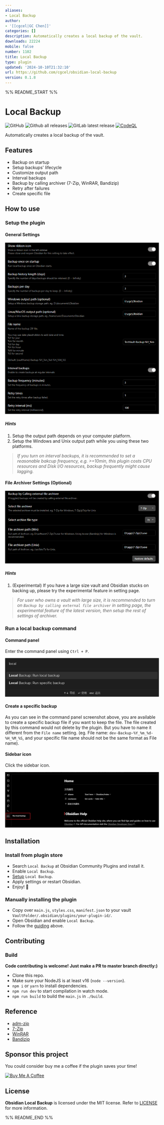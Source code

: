 ```yaml
---
aliases:
- Local Backup
author:
- '[[cgcel|GC Chen]]'
categories: []
description: Automatically creates a local backup of the vault.
downloads: 22224
mobile: false
number: 1102
title: Local Backup
type: plugin
updated: '2024-10-10T21:32:10'
url: https://github.com/cgcel/obsidian-local-backup
version: 0.1.8
---
```


%% README_START %%

# Local Backup

![GitHub](https://img.shields.io/github/license/cgcel/obsidian-local-backup)
![Github all releases](https://img.shields.io/github/downloads/cgcel/obsidian-local-backup/total.svg)
![GitLab latest release](https://badgen.net/github/release/cgcel/obsidian-local-backup)
[![CodeQL](https://github.com/cgcel/obsidian-local-backup/actions/workflows/codeql.yml/badge.svg?branch=master)](https://github.com/cgcel/obsidian-local-backup/actions/workflows/codeql.yml)

Automatically creates a local backup of the vault.

## Features

- Backup on startup
- Setup backups' lifecycle
- Customize output path
- Interval backups
- Backup by calling archiver (7-Zip, WinRAR, Bandizip)
- Retry after failures
- Create specific file

## How to use

### Setup the plugin

#### General Settings

![general-settings](https://raw.githubusercontent.com/cgcel/obsidian-local-backup/HEAD/screenshot/general-settings.png)

##### Hints

1. Setup the output path depends on your computer platform.
2. Setup the Windows and Unix output path while you using these two platforms.

> *If you turn on interval backups, it is recommended to set a reasonable bakcup frequency, e.g. >=10min, this plugin costs CPU resources and Disk I/O resources, backup frequently might cause lagging.*

#### File Archiver Settings (Optional)

![file-archiver-settings](https://raw.githubusercontent.com/cgcel/obsidian-local-backup/HEAD/screenshot/file-archiver-settings.png)

##### Hints

1. (Experimental) If you have a large size vault and Obsidian stucks on backing up, please try the experimental feature in setting page.

> *For user who owns a vault with large size, it is recommended to turn on `Backup by calling external file archiver` in setting page, the experimental feature of the latest version, then setup the rest of settings of archiver.*

### Run a local backup command

#### Command panel

Enter the command panel using `Ctrl + P`.

![run-command](https://raw.githubusercontent.com/cgcel/obsidian-local-backup/HEAD/screenshot/run-command.png)

#### Create a specific backup

As you can see in the command panel screenshot above, you are available to create a specific backup file if you want to keep the file. The file created by this command would not delete by the plugin. But you have to name it different from the `File name` setting. (eg. File name: `dev-Backup-%Y_%m_%d-%H_%M_%S`, and your specific file name should not be the same format as File name).

#### Sidebar icon

Click the sidebar icon.

![sidebar-icon](https://raw.githubusercontent.com/cgcel/obsidian-local-backup/HEAD/screenshot/sidebar-icon.png)

## Installation

### Install from plugin store

- Search `Local Backup` at Obsidian Community Plugins and install it.
- Enable `Local Backup`.
- [Setup](#how-to-use) `Local Backup`.
- Apply settings or restart Obsidian.
- Enjoy! 🎉

### Manually installing the plugin

- Copy over `main.js`, `styles.css`, `manifest.json` to your vault `VaultFolder/.obsidian/plugins/your-plugin-id/`.
- Open Obsidian and enable `Local Backup`.
- Follow the [guiding](#install-from-plugin-store) above.

## Contributing

### Build

**Code contributing is welcome! Just make a PR to master branch directly:)**

- Clone this repo.
- Make sure your NodeJS is at least v16 (`node --version`).
- `npm i` or `yarn` to install dependencies.
- `npm run dev` to start compilation in watch mode.
- `npm run build` to build the `main.js` in `./build`.

## Reference

- [adm-zip](https://github.com/cthackers/adm-zip)
- [7-Zip](https://www.7-zip.org/)
- [WinRAR](https://www.win-rar.com/)
- [Bandizip](https://www.bandisoft.com/)

## Sponsor this project

You could consider buy me a coffee if the plugin saves your time!

<div class="local-backup-bmac-container"><a href="https://www.buymeacoffee.com/cgcel" target="_blank"><img src="https://cdn.buymeacoffee.com/buttons/v2/default-yellow.png" alt="Buy Me A Coffee" style="height: 40px !important;width: 144px !important;" ></a></div>

## License

**Obsidian Local Backup** is licensed under the MIT license. Refer to [LICENSE](https://github.com/cgcel/obsidian-local-backup/blob/master/LICENSE) for more information.


%% README_END %%